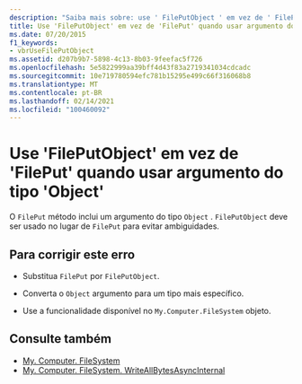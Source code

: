 ```yaml
---
description: "Saiba mais sobre: use ' FilePutObject ' em vez de ' FilePut ' ao usar argumento do tipo ' Object '"
title: Use 'FilePutObject' em vez de 'FilePut' quando usar argumento do tipo 'Object'
ms.date: 07/20/2015
f1_keywords:
- vbrUseFilePutObject
ms.assetid: d207b9b7-5898-4c13-8b03-9feefac5f726
ms.openlocfilehash: 5e5822999aa39bff4d43f83a2719341034cdcadc
ms.sourcegitcommit: 10e719780594efc781b15295e499c66f316068b8
ms.translationtype: MT
ms.contentlocale: pt-BR
ms.lasthandoff: 02/14/2021
ms.locfileid: "100460092"
---
```

# <a name="use-fileputobject-instead-of-fileput-when-using-argument-of-type-object"></a>Use 'FilePutObject' em vez de 'FilePut' quando usar argumento do tipo 'Object'

O `FilePut` método inclui um argumento do tipo `Object` . `FilePutObject` deve ser usado no lugar de `FilePut` para evitar ambiguidades.  
  
## <a name="to-correct-this-error"></a>Para corrigir este erro  
  
- Substitua `FilePut` por `FilePutObject`.  
  
- Converta o `Object` argumento para um tipo mais específico.  
  
- Use a funcionalidade disponível no `My.Computer.FileSystem` objeto.  
  
## <a name="see-also"></a>Consulte também

- [My. Computer. FileSystem](xref:Microsoft.VisualBasic.FileIO.FileSystem)
- [My. Computer. FileSystem. WriteAllBytesAsyncInternal](xref:Microsoft.VisualBasic.MyServices.FileSystemProxy.WriteAllBytes%2A)
